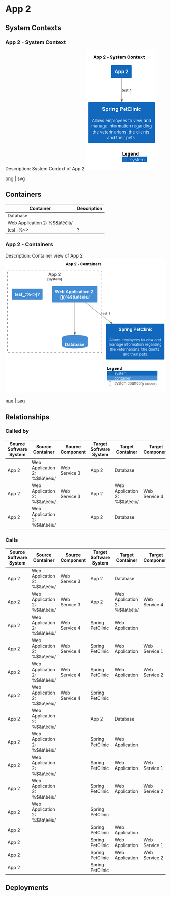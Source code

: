 # App 2

## System Contexts

### App 2 - System Context

Description: System Context of App 2
![system_context App 2](../../images/system_context%20App%202.png)

[png](../../images/system_context%20App%202.png) | [svg](../../images/system_context%20App%202.svg)


## Containers

| Container | Description |
| --- | --- |
| Database |  |
| Web Application 2: []()%$&à\èéìù/ |  |
| test_:%<>|? |  |

### App 2 - Containers

Description: Container view of App 2
![container App 2](../../images/container%20App%202.png)

[png](../../images/container%20App%202.png) | [svg](../../images/container%20App%202.svg)


## Relationships

### Called by

| Source Software System | Source Container | Source Component | Target Software System | Target Container | Target Component | Description |
| --- | --- | --- | --- | --- | --- | --- |
| App 2 | Web Application 2: []()%$&à\èéìù/ | Web Service 3 | App 2 | Database |  |  |
| App 2 | Web Application 2: []()%$&à\èéìù/ | Web Service 3 | App 2 | Web Application 2: []()%$&à\èéìù/ | Web Service 4 |  |
| App 2 | Web Application 2: []()%$&à\èéìù/ |  | App 2 | Database |  |  |

### Calls

| Source Software System | Source Container | Source Component | Target Software System | Target Container | Target Component | Description |
| --- | --- | --- | --- | --- | --- | --- |
| App 2 | Web Application 2: []()%$&à\èéìù/ | Web Service 3 | App 2 | Database |  |  |
| App 2 | Web Application 2: []()%$&à\èéìù/ | Web Service 3 | App 2 | Web Application 2: []()%$&à\èéìù/ | Web Service 4 |  |
| App 2 | Web Application 2: []()%$&à\èéìù/ | Web Service 4 | Spring PetClinic | Web Application |  | test 1 |
| App 2 | Web Application 2: []()%$&à\èéìù/ | Web Service 4 | Spring PetClinic | Web Application | Web Service 1 | test 2 |
| App 2 | Web Application 2: []()%$&à\èéìù/ | Web Service 4 | Spring PetClinic | Web Application | Web Service 2 | test 1 |
| App 2 | Web Application 2: []()%$&à\èéìù/ | Web Service 4 | Spring PetClinic |  |  | test 1 |
| App 2 | Web Application 2: []()%$&à\èéìù/ |  | App 2 | Database |  |  |
| App 2 | Web Application 2: []()%$&à\èéìù/ |  | Spring PetClinic | Web Application |  | test 1 |
| App 2 | Web Application 2: []()%$&à\èéìù/ |  | Spring PetClinic | Web Application | Web Service 1 | test 2 |
| App 2 | Web Application 2: []()%$&à\èéìù/ |  | Spring PetClinic | Web Application | Web Service 2 | test 1 |
| App 2 | Web Application 2: []()%$&à\èéìù/ |  | Spring PetClinic |  |  | test 1 |
| App 2 |  |  | Spring PetClinic | Web Application |  | test 1 |
| App 2 |  |  | Spring PetClinic | Web Application | Web Service 1 | test 2 |
| App 2 |  |  | Spring PetClinic | Web Application | Web Service 2 | test 1 |
| App 2 |  |  | Spring PetClinic |  |  | test 1 |

## Deployments


